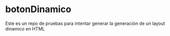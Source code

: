 # botonDinamico
Este es un repo de pruebas para intentar generar la generación de un layout dinamico en HTML
